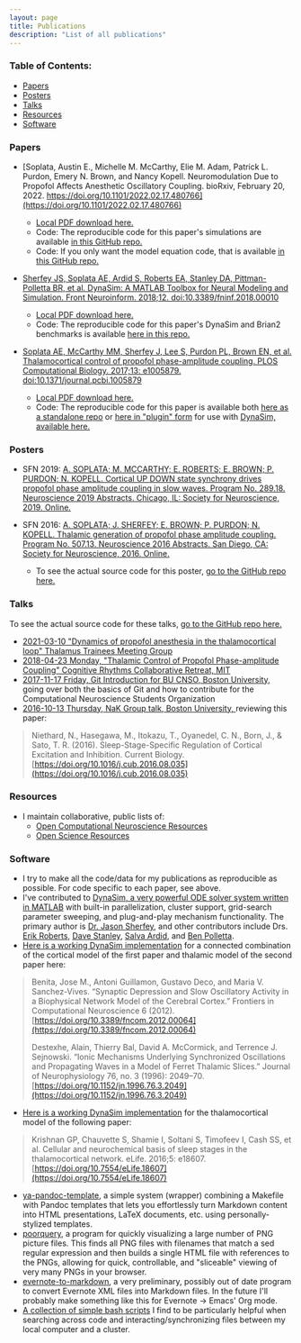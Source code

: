 ```yaml
---
layout: page
title: Publications
description: "List of all publications"
---
```


### Table of Contents:
- [Papers](#papers)
- [Posters](#posters)
- [Talks](#talks)
- [Resources](#resources)
- [Software](#software)

### Papers

- [Soplata, Austin E., Michelle M. McCarthy, Elie M. Adam, Patrick L. Purdon,
Emery N. Brown, and Nancy Kopell. Neuromodulation Due to Propofol Affects
Anesthetic Oscillatory Coupling. bioRxiv, February
20, 2022. https://doi.org/10.1101/2022.02.17.480766](https://doi.org/10.1101/2022.02.17.480766)
    - [Local PDF download here.](/publications/papers/Soplata-2022-neuromodulation.pdf)
    - Code: The reproducible code for this paper's simulations are available
      [in this GitHub
      repo.](https://github.com/asoplata/soplata-2022-thalcort-code)
    - Code: If you only want the model equation code, that is available [in this GitHub repo.](https://github.com/asoplata/dynasim-extended-benita-model)
      
- [Sherfey JS, Soplata AE, Ardid S, Roberts EA, Stanley DA, Pittman-Polletta BR, et al. DynaSim: A MATLAB Toolbox for Neural Modeling and Simulation. Front Neuroinform. 2018;12. doi:10.3389/fninf.2018.00010
](https://www.frontiersin.org/articles/10.3389/fninf.2018.00010/full)
    - [Local PDF download here.](/publications/papers/Sherfey-2018-DynaSim.pdf)
    - Code: The reproducible code for this paper's DynaSim and Brian2 benchmarks
      is available [here in this
      repo.](https://github.com/asoplata/dynasim-benchmark-brette-2007)

- [Soplata AE, McCarthy MM, Sherfey J, Lee S, Purdon PL, Brown EN, et al.
  Thalamocortical control of propofol phase-amplitude coupling. PLOS
  Computational Biology. 2017;13: e1005879.
  doi:10.1371/journal.pcbi.1005879](http://journals.plos.org/ploscompbiol/article?id=10.1371/journal.pcbi.1005879)
    - [Local PDF download
      here.](/publications/papers/Soplata-2017-thalamocortical-control.pdf)
    - Code: The reproducible code for this paper is available both [here as a
      standalone
      repo](https://github.com/asoplata/propofol-coupling-2017-full) or
      [here in "plugin" form](https://github.com/asoplata/propofol-coupling-2017-mechanisms) for use with [DynaSim, available here.](https://github.com/dynasim/dynasim/)

### Posters
- SFN 2019: [A. SOPLATA; M. MCCARTHY; E. ROBERTS; E. BROWN; P. PURDON; N. KOPELL. Cortical UP DOWN state synchrony drives propofol phase amplitude coupling in slow waves. Program No. 289.18. Neuroscience 2019 Abstracts. Chicago, IL: Society for Neuroscience, 2019. Online.](/publications/posters/ASoplata-SFN2019-poster.pdf)

- SFN 2016: [A. SOPLATA; J. SHERFEY; E. BROWN; P. PURDON; N. KOPELL.
  Thalamic generation of propofol phase amplitude coupling. Program No.
  507.13. Neuroscience 2016 Abstracts. San Diego, CA: Society for
  Neuroscience, 2016.
  Online.](/publications/posters/ASoplata-SFN2016-poster.pdf)
    - To see the actual source code for this poster, [go to the GitHub
      repo
      here.](https://github.com/asoplata/asoplata.github.io/tree/master/publications/posters)

### Talks
To see the actual source code for these talks, [go to the GitHub repo
here.](https://github.com/asoplata/asoplata.github.io/tree/master/publications/talks/)
- [2021-03-10 "Dynamics of propofol anesthesia in the thalamocortical loop"
  Thalamus Trainees Meeting Group](/publications/talks/20210310-thalamus-trainees.pdf)
- [2018-04-23 Monday, "Thalamic Control of Propofol Phase-amplitude Coupling"
  Cognitive Rhythms Collaborative Retreat, MIT
  ](/publications/talks/20180423-crc-retreat/slides.html)
- [2017-11-17 Friday, Git Introduction for BU CNSO, Boston University,
  ](/publications/talks/20171117-git-intro/slides.html) going over both the basics of
  Git and how to contribute for the Computational Neuroscience Students Organization
- [2016-10-13 Thursday, NaK Group talk, Boston University,
  ](/publications/talks/20161013-nak-talk/slides.html) reviewing this paper:
>   Niethard, N., Hasegawa, M., Itokazu, T., Oyanedel, C. N., Born, J., & Sato,
>   T. R. (2016). Sleep-Stage-Specific Regulation of Cortical Excitation and
>   Inhibition. Current Biology.
>   [https://doi.org/10.1016/j.cub.2016.08.035](https://doi.org/10.1016/j.cub.2016.08.035)


### Resources
- I maintain collaborative, public lists of:
    - [Open Computational Neuroscience
      Resources](https://github.com/asoplata/open-computational-neuroscience-resources)
    - [Open Science
      Resources](https://github.com/asoplata/open-science-resources)

### Software
- I try to make all the code/data for my publications as reproducible as
  possible. For code specific to each paper, see above.
- I've contributed to [DynaSim, a very powerful ODE solver
  system written in MATLAB](https://github.com/dynasim/dynasim/) with built-in
  parallelization, cluster support, grid-search parameter sweeping, and plug-and-play
  mechanism functionality. The primary author is [Dr. Jason
  Sherfey](https://github.com/jsherfey), and other contributors include Drs. [Erik
  Roberts](https://github.com/erik-roberts), [Dave
  Stanley](https://github.com/davestanley), [Salva
  Ardid](https://github.com/kupiqu), and [Ben
  Polletta](https://github.com/benpolletta).
- [Here is a working DynaSim
  implementation](https://github.com/asoplata/dynasim-extended-benita-model)
  for a connected combination of the cortical model of the first paper and thalamic
  model of the second paper here:
> Benita, Jose M., Antoni Guillamon, Gustavo Deco, and Maria V. Sanchez-Vives.
> “Synaptic Depression and Slow Oscillatory Activity in a Biophysical Network
> Model of the Cerebral Cortex.” Frontiers in Computational Neuroscience 6
> (2012). [https://doi.org/10.3389/fncom.2012.00064](https://doi.org/10.3389/fncom.2012.00064)
> 
> Destexhe, Alain, Thierry Bal, David A. McCormick, and Terrence J. Sejnowski.
> “Ionic Mechanisms Underlying Synchronized Oscillations and Propagating Waves
> in a Model of Ferret Thalamic Slices.” Journal of Neurophysiology 76, no. 3
> (1996): 2049–70. [https://doi.org/10.1152/jn.1996.76.3.2049](https://doi.org/10.1152/jn.1996.76.3.2049)
- [Here is a working DynaSim
  implementation](https://github.com/asoplata/dynasim-krishnan-2016-model) for
  the thalamocortical model of the following paper:
> Krishnan GP, Chauvette S, Shamie I, Soltani S, Timofeev I, Cash SS, et al.
> Cellular and neurochemical basis of sleep stages in the thalamocortical
> network. eLife. 2016;5: e18607.
> [https://doi.org/10.7554/eLife.18607](https://doi.org/10.7554/eLife.18607)
- [ya-pandoc-template](https://github.com/asoplata/ya-pandoc-template), a simple
  system (wrapper) combining a Makefile with Pandoc templates that lets you
  effortlessly turn Markdown content into HTML presentations, LaTeX documents,
  etc. using personally-stylized templates.
- [poorquery](https://github.com/asoplata/poorquery), a program for quickly
  visualizing a large number of PNG picture files. This finds all PNG files
  with filenames that match a sed regular expression and then builds a single HTML file
  with references to the PNGs, allowing for quick, controllable, and "sliceable" viewing of very many PNGs in
  your browser.
- [evernote-to-markdown](https://github.com/asoplata/evernote-to-markdown), a
  very preliminary, possibly out of date program to convert Evernote XML files
  into Markdown files. In the future I'll probably make something like this
  for Evernote -> Emacs' Org mode.
- [A collection of simple bash scripts](https://github.com/asoplata/bin) I find
  to be particularly helpful when searching across code and
  interacting/synchronizing files between my local computer and a cluster.
